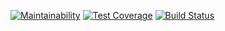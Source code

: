 [![Maintainability](https://api.codeclimate.com/v1/badges/fb01eab326efddbb0c98/maintainability)](https://codeclimate.com/github/Dessnick/python-project-lvl1/maintainability) [![Test Coverage](https://api.codeclimate.com/v1/badges/fb01eab326efddbb0c98/test_coverage)](https://codeclimate.com/github/Dessnick/python-project-lvl1/test_coverage) [![Build Status](https://travis-ci.com/Dessnick/python-project-lvl1.svg?branch=master)](https://travis-ci.com/Dessnick/python-project-lvl1)